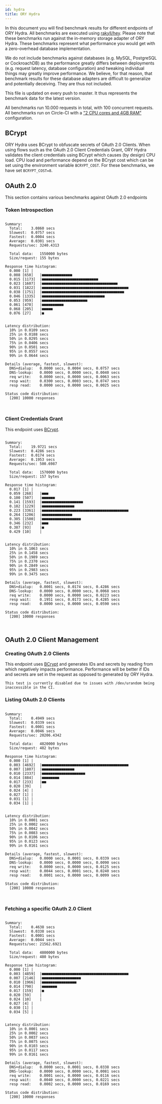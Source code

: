```yaml
---
id: hydra
title: ORY Hydra
---
```


In this document you will find benchmark results for different endpoints of ORY
Hydra. All benchmarks are executed using
[rakyll/hey](https://github.com/rakyll/hey). Please note that these benchmarks
run against the in-memory storage adapter of ORY Hydra. These benchmarks
represent what performance you would get with a zero-overhead database
implementation.

We do not include benchmarks against databases (e.g. MySQL, PostgreSQL or
CockroachDB) as the performance greatly differs between deployments (e.g.
request latency, database configuration) and tweaking individual things may
greatly improve performance. We believe, for that reason, that benchmark results
for these database adapters are difficult to generalize and potentially
deceiving. They are thus not included.

This file is updated on every push to master. It thus represents the benchmark
data for the latest version.

All benchmarks run 10.000 requests in total, with 100 concurrent requests. All
benchmarks run on Circle-CI with a
["2 CPU cores and 4GB RAM"](https://support.circleci.com/hc/en-us/articles/360000489307-Why-do-my-tests-take-longer-to-run-on-CircleCI-than-locally-)
configuration.

## BCrypt

ORY Hydra uses BCrypt to obfuscate secrets of OAuth 2.0 Clients. When using
flows such as the OAuth 2.0 Client Credentials Grant, ORY Hydra validates the
client credentials using BCrypt which causes (by design) CPU load. CPU load and
performance depend on the BCrypt cost which can be set using the environment
variable `BCRYPT_COST`. For these benchmarks, we have set `BCRYPT_COST=8`.

## OAuth 2.0

This section contains various benchmarks against OAuth 2.0 endpoints

### Token Introspection

```

Summary:
  Total:	3.0860 secs
  Slowest:	0.0757 secs
  Fastest:	0.0004 secs
  Average:	0.0301 secs
  Requests/sec:	3240.4313

  Total data:	1550000 bytes
  Size/request:	155 bytes

Response time histogram:
  0.000 [1]	|
  0.008 [650]	|■■■■■■■■■■■■■■
  0.015 [1173]	|■■■■■■■■■■■■■■■■■■■■■■■■■■
  0.023 [1607]	|■■■■■■■■■■■■■■■■■■■■■■■■■■■■■■■■■■■
  0.031 [1822]	|■■■■■■■■■■■■■■■■■■■■■■■■■■■■■■■■■■■■■■■■
  0.038 [1751]	|■■■■■■■■■■■■■■■■■■■■■■■■■■■■■■■■■■■■■■
  0.046 [1335]	|■■■■■■■■■■■■■■■■■■■■■■■■■■■■■
  0.053 [959]	|■■■■■■■■■■■■■■■■■■■■■
  0.061 [470]	|■■■■■■■■■■
  0.068 [205]	|■■■■■
  0.076 [27]	|■


Latency distribution:
  10% in 0.0109 secs
  25% in 0.0188 secs
  50% in 0.0295 secs
  75% in 0.0406 secs
  90% in 0.0501 secs
  95% in 0.0557 secs
  99% in 0.0644 secs

Details (average, fastest, slowest):
  DNS+dialup:	0.0000 secs, 0.0004 secs, 0.0757 secs
  DNS-lookup:	0.0000 secs, 0.0000 secs, 0.0040 secs
  req write:	0.0000 secs, 0.0000 secs, 0.0063 secs
  resp wait:	0.0300 secs, 0.0003 secs, 0.0747 secs
  resp read:	0.0000 secs, 0.0000 secs, 0.0025 secs

Status code distribution:
  [200]	10000 responses



```

### Client Credentials Grant

This endpoint uses [BCrypt](#bcrypt).

```

Summary:
  Total:	19.9721 secs
  Slowest:	0.4286 secs
  Fastest:	0.0174 secs
  Average:	0.1953 secs
  Requests/sec:	500.6987

  Total data:	1570000 bytes
  Size/request:	157 bytes

Response time histogram:
  0.017 [1]	|
  0.059 [268]	|■■■
  0.100 [507]	|■■■■■■
  0.141 [1593]	|■■■■■■■■■■■■■■■■■■■
  0.182 [1229]	|■■■■■■■■■■■■■■■
  0.223 [3361]	|■■■■■■■■■■■■■■■■■■■■■■■■■■■■■■■■■■■■■■■■
  0.264 [1206]	|■■■■■■■■■■■■■■
  0.305 [1500]	|■■■■■■■■■■■■■■■■■■
  0.346 [232]	|■■■
  0.387 [93]	|■
  0.429 [10]	|


Latency distribution:
  10% in 0.1063 secs
  25% in 0.1458 secs
  50% in 0.1989 secs
  75% in 0.2370 secs
  90% in 0.2849 secs
  95% in 0.2983 secs
  99% in 0.3475 secs

Details (average, fastest, slowest):
  DNS+dialup:	0.0001 secs, 0.0174 secs, 0.4286 secs
  DNS-lookup:	0.0000 secs, 0.0000 secs, 0.0068 secs
  req write:	0.0000 secs, 0.0000 secs, 0.0223 secs
  resp wait:	0.1951 secs, 0.0173 secs, 0.4285 secs
  resp read:	0.0000 secs, 0.0000 secs, 0.0590 secs

Status code distribution:
  [200]	10000 responses



```

## OAuth 2.0 Client Management

### Creating OAuth 2.0 Clients

This endpoint uses [BCrypt](#bcrypt) and generates IDs and secrets by reading
from which negatively impacts performance. Performance will be better if IDs and
secrets are set in the request as opposed to generated by ORY Hydra.

```
This test is currently disabled due to issues with /dev/urandom being inaccessible in the CI.
```

### Listing OAuth 2.0 Clients

```

Summary:
  Total:	0.4949 secs
  Slowest:	0.0339 secs
  Fastest:	0.0001 secs
  Average:	0.0046 secs
  Requests/sec:	20206.4342

  Total data:	4820000 bytes
  Size/request:	482 bytes

Response time histogram:
  0.000 [1]	|
  0.003 [4692]	|■■■■■■■■■■■■■■■■■■■■■■■■■■■■■■■■■■■■■■■■
  0.007 [1807]	|■■■■■■■■■■■■■■■
  0.010 [2337]	|■■■■■■■■■■■■■■■■■■■■
  0.014 [884]	|■■■■■■■■
  0.017 [233]	|■■
  0.020 [39]	|
  0.024 [4]	|
  0.027 [1]	|
  0.031 [1]	|
  0.034 [1]	|


Latency distribution:
  10% in 0.0001 secs
  25% in 0.0002 secs
  50% in 0.0042 secs
  75% in 0.0083 secs
  90% in 0.0106 secs
  95% in 0.0123 secs
  99% in 0.0161 secs

Details (average, fastest, slowest):
  DNS+dialup:	0.0000 secs, 0.0001 secs, 0.0339 secs
  DNS-lookup:	0.0000 secs, 0.0000 secs, 0.0090 secs
  req write:	0.0000 secs, 0.0000 secs, 0.0125 secs
  resp wait:	0.0044 secs, 0.0001 secs, 0.0240 secs
  resp read:	0.0001 secs, 0.0000 secs, 0.0099 secs

Status code distribution:
  [200]	10000 responses



```

### Fetching a specific OAuth 2.0 Client

```

Summary:
  Total:	0.4638 secs
  Slowest:	0.0338 secs
  Fastest:	0.0001 secs
  Average:	0.0044 secs
  Requests/sec:	21562.6921

  Total data:	4800000 bytes
  Size/request:	480 bytes

Response time histogram:
  0.000 [1]	|
  0.003 [4859]	|■■■■■■■■■■■■■■■■■■■■■■■■■■■■■■■■■■■■■■■■
  0.007 [2146]	|■■■■■■■■■■■■■■■■■■
  0.010 [1966]	|■■■■■■■■■■■■■■■■
  0.014 [790]	|■■■■■■■
  0.017 [159]	|■
  0.020 [59]	|
  0.024 [10]	|
  0.027 [4]	|
  0.030 [1]	|
  0.034 [5]	|


Latency distribution:
  10% in 0.0001 secs
  25% in 0.0002 secs
  50% in 0.0037 secs
  75% in 0.0075 secs
  90% in 0.0103 secs
  95% in 0.0117 secs
  99% in 0.0161 secs

Details (average, fastest, slowest):
  DNS+dialup:	0.0000 secs, 0.0001 secs, 0.0338 secs
  DNS-lookup:	0.0000 secs, 0.0000 secs, 0.0081 secs
  req write:	0.0001 secs, 0.0000 secs, 0.0116 secs
  resp wait:	0.0040 secs, 0.0000 secs, 0.0221 secs
  resp read:	0.0002 secs, 0.0000 secs, 0.0169 secs

Status code distribution:
  [200]	10000 responses



```
